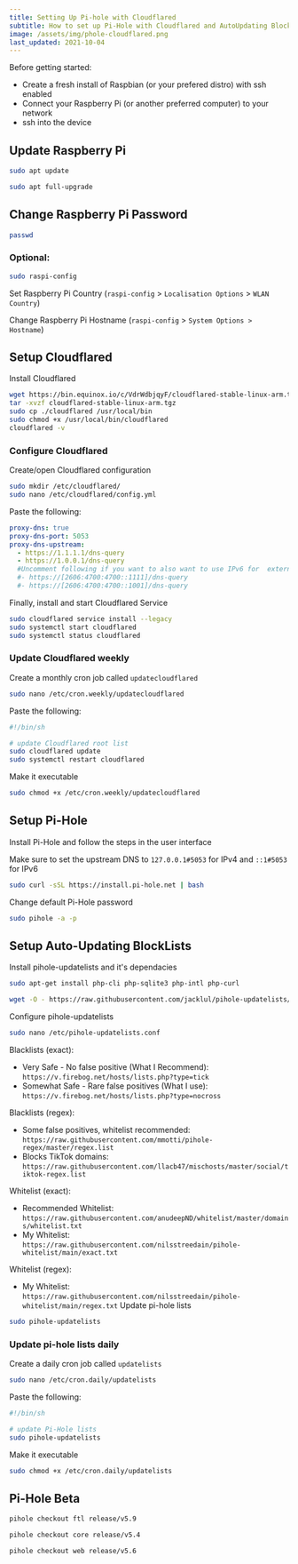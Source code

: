 ```yaml
---
title: Setting Up Pi-hole with Cloudflared
subtitle: How to set up Pi-Hole with Cloudflared and AutoUpdating Blocklists
image: /assets/img/phole-cloudflared.png
last_updated: 2021-10-04
---
```

Before getting started:
- Create a fresh install of Raspbian (or your prefered distro) with ssh enabled
- Connect your Raspberry Pi (or another preferred computer) to your network
- ssh into the device

## Update Raspberry Pi
```bash
sudo apt update
```

```bash
sudo apt full-upgrade
```

## Change Raspberry Pi Password
```bash
passwd
```

### Optional:
```bash
sudo raspi-config
```

Set Raspberry Pi Country (`raspi-config` > `Localisation Options` > `WLAN Country`)

Change Raspberry Pi Hostname (`raspi-config` > `System Options > Hostname`)

## Setup Cloudflared
Install Cloudflared
```bash
wget https://bin.equinox.io/c/VdrWdbjqyF/cloudflared-stable-linux-arm.tgz
tar -xvzf cloudflared-stable-linux-arm.tgz
sudo cp ./cloudflared /usr/local/bin
sudo chmod +x /usr/local/bin/cloudflared
cloudflared -v
```

### Configure Cloudflared
Create/open Cloudflared configuration
```bash
sudo mkdir /etc/cloudflared/
sudo nano /etc/cloudflared/config.yml
```

Paste the following:
```yml
proxy-dns: true
proxy-dns-port: 5053
proxy-dns-upstream:
  - https://1.1.1.1/dns-query
  - https://1.0.0.1/dns-query
  #Uncomment following if you want to also want to use IPv6 for  external DOH lookups
  #- https://[2606:4700:4700::1111]/dns-query
  #- https://[2606:4700:4700::1001]/dns-query
```

Finally, install and start Cloudflared Service
```bash
sudo cloudflared service install --legacy
sudo systemctl start cloudflared
sudo systemctl status cloudflared
```

### Update Cloudflared weekly
Create a monthly cron job called `updatecloudflared`
```bash
sudo nano /etc/cron.weekly/updatecloudflared
```

Paste the following:
```bash
#!/bin/sh

# update Cloudflared root list
sudo cloudflared update
sudo systemctl restart cloudflared
```

Make it executable
```bash
sudo chmod +x /etc/cron.weekly/updatecloudflared
```

## Setup Pi-Hole
Install Pi-Hole and follow the steps in the user interface

Make sure to set the upstream DNS to `127.0.0.1#5053` for IPv4 and `::1#5053` for IPv6
```bash
sudo curl -sSL https://install.pi-hole.net | bash
```

Change default Pi-Hole password
```bash
sudo pihole -a -p
```

## Setup Auto-Updating BlockLists
Install pihole-updatelists and it's dependacies
```bash
sudo apt-get install php-cli php-sqlite3 php-intl php-curl
```

```bash
wget -O - https://raw.githubusercontent.com/jacklul/pihole-updatelists/master/install.sh | sudo bash
```

Configure pihole-updatelists
```bash
sudo nano /etc/pihole-updatelists.conf
```

Blacklists (exact):
- Very Safe - No false positive (What I Recommend): `https://v.firebog.net/hosts/lists.php?type=tick`
- Somewhat Safe - Rare false positives (What I use): `https://v.firebog.net/hosts/lists.php?type=nocross`

Blacklists (regex):
- Some false positives, whitelist recommended: `https://raw.githubusercontent.com/mmotti/pihole-regex/master/regex.list`
- Blocks TikTok domains: `https://raw.githubusercontent.com/llacb47/mischosts/master/social/tiktok-regex.list`

Whitelist (exact):
- Recommended Whitelist: `https://raw.githubusercontent.com/anudeepND/whitelist/master/domains/whitelist.txt`
- My Whitelist:
`https://raw.githubusercontent.com/nilsstreedain/pihole-whitelist/main/exact.txt`

Whitelist (regex):
- My Whitelist:
`https://raw.githubusercontent.com/nilsstreedain/pihole-whitelist/main/regex.txt`
Update pi-hole lists

```bash
sudo pihole-updatelists
```

### Update pi-hole lists daily
Create a daily cron job called `updatelists`
```bash
sudo nano /etc/cron.daily/updatelists
```

Paste the following:
```bash
#!/bin/sh

# update Pi-Hole lists
sudo pihole-updatelists
```

Make it executable
```bash
sudo chmod +x /etc/cron.daily/updatelists
```

## Pi-Hole Beta
```bash
pihole checkout ftl release/v5.9
```

```bash
pihole checkout core release/v5.4
```

```bash
pihole checkout web release/v5.6
```

<!-- ### Update pi-hole itself weekly (Not Recommended)

Create a weekly cron job called updatepihole

```bash
sudo nano /etc/cron.weekly/updatepihole
```

Paste the following:

```bash
#!/bin/sh

# update Pi-Hole
pihole -up
```

Make it executable

```bash
sudo chmod +x /etc/cron.weekly/updatepihole
```
-->
